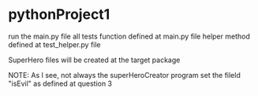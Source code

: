 # pythonProject1

run the main.py file
all tests function defined at main.py file
helper method defined at test_helper.py file

SuperHero files will be created at the target package

NOTE: As I see, not always the superHeroCreator program set the fileld "isEvil" as defined at question 3

